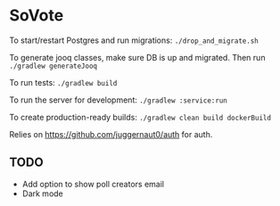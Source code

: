 # SoVote

To start/restart Postgres and run migrations: `./drop_and_migrate.sh`

To generate jooq classes, make sure DB is up and migrated. Then run `./gradlew generateJooq`

To run tests: `./gradlew build`

To run the server for development: `./gradlew :service:run`

To create production-ready builds: `./gradlew clean build dockerBuild`

Relies on https://github.com/juggernaut0/auth for auth.

## TODO
* Add option to show poll creators email
* Dark mode

